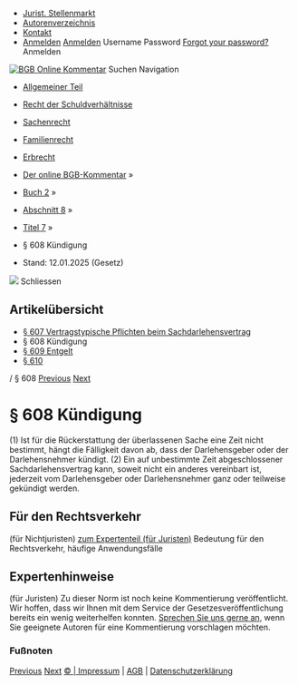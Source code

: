   * [Jurist. Stellenmarkt](https://bgb.kommentar.de/Buch-2/Abschnitt-8/Titel-7/</job-board> "Jurist. Stellenmarkt")
  * [Autorenverzeichnis](https://bgb.kommentar.de/Buch-2/Abschnitt-8/Titel-7/</Autorenverzeichnis> "Autorenverzeichnis")
  * [Kontakt](https://bgb.kommentar.de/Buch-2/Abschnitt-8/Titel-7/</Kontakt>)
  * [Anmelden](https://bgb.kommentar.de/Buch-2/Abschnitt-8/Titel-7/<#login> "show login form") [Anmelden](https://bgb.kommentar.de/Buch-2/Abschnitt-8/Titel-7/<#> "hide login form") Username Password
[Forgot your password?](https://bgb.kommentar.de/Buch-2/Abschnitt-8/Titel-7/</user/forgotpassword>) Anmelden 


[![BGB Online Kommentar](https://bgb.kommentar.de/extension/bgb/design/bgb/images/logo.png)](https://bgb.kommentar.de/Buch-2/Abschnitt-8/Titel-7/</> "BGB Online Kommentar")
Suchen
Navigation
  * [Allgemeiner Teil](https://bgb.kommentar.de/Buch-2/Abschnitt-8/Titel-7/</Buch-1>)
  * [Recht der Schuldverhältnisse](https://bgb.kommentar.de/Buch-2/Abschnitt-8/Titel-7/</Buch-2>)
  * [Sachenrecht](https://bgb.kommentar.de/Buch-2/Abschnitt-8/Titel-7/</Buch-3>)
  * [Familienrecht](https://bgb.kommentar.de/Buch-2/Abschnitt-8/Titel-7/</Buch-4>)
  * [Erbrecht](https://bgb.kommentar.de/Buch-2/Abschnitt-8/Titel-7/</Buch-5>)


  * [Der online BGB-Kommentar](https://bgb.kommentar.de/Buch-2/Abschnitt-8/Titel-7/</>) »
  * [Buch 2](https://bgb.kommentar.de/Buch-2/Abschnitt-8/Titel-7/</Buch-2>) »
  * [Abschnitt 8](https://bgb.kommentar.de/Buch-2/Abschnitt-8/Titel-7/</Buch-2/Abschnitt-8>) »
  * [Titel 7](https://bgb.kommentar.de/Buch-2/Abschnitt-8/Titel-7/</Buch-2/Abschnitt-8/Titel-7>) »
  * § 608 Kündigung 
  * Stand: 12.01.2025 (Gesetz) 


![](https://vg01.met.vgwort.de/na/1c9909529ead4f509072c06d9081a7d5)
Schliessen 
## Artikelübersicht
  * [ § 607 Vertragstypische Pflichten beim Sachdarlehensvertrag ](https://bgb.kommentar.de/Buch-2/Abschnitt-8/Titel-7/</Buch-2/Abschnitt-8/Titel-7/Vertragstypische-Pflichten-beim-Sachdarlehensvertrag>)
  * § 608 Kündigung 
  * [ § 609 Entgelt ](https://bgb.kommentar.de/Buch-2/Abschnitt-8/Titel-7/</Buch-2/Abschnitt-8/Titel-7/Entgelt>)
  * [ § 610 ](https://bgb.kommentar.de/Buch-2/Abschnitt-8/Titel-7/</Buch-2/Abschnitt-8/Titel-7/node_941>)


/ § 608 
[Previous](https://bgb.kommentar.de/Buch-2/Abschnitt-8/Titel-7/</Buch-2/Abschnitt-8/Titel-7/Vertragstypische-Pflichten-beim-Sachdarlehensvertrag> "§ 607 Vertragstypische Pflichten beim Sachdarlehensvertrag") [Next](https://bgb.kommentar.de/Buch-2/Abschnitt-8/Titel-7/</Buch-2/Abschnitt-8/Titel-7/Entgelt> "§ 609 Entgelt")
# § 608 Kündigung
(1) Ist für die Rückerstattung der überlassenen Sache eine Zeit nicht bestimmt, hängt die Fälligkeit davon ab, dass der Darlehensgeber oder der Darlehensnehmer kündigt.
(2) Ein auf unbestimmte Zeit abgeschlossener Sachdarlehensvertrag kann, soweit nicht ein anderes vereinbart ist, jederzeit vom Darlehensgeber oder Darlehensnehmer ganz oder teilweise gekündigt werden.
## Für den Rechtsverkehr 
(für Nichtjuristen)
[zum Expertenteil (für Juristen)](https://bgb.kommentar.de/Buch-2/Abschnitt-8/Titel-7/<#expertenhinweise>)
Bedeutung für den Rechtsverkehr, häufige Anwendungsfälle
## Expertenhinweise
(für Juristen)
Zu dieser Norm ist noch keine Kommentierung veröffentlicht. Wir hoffen, dass wir Ihnen mit dem Service der Gesetzesveröffentlichung bereits ein wenig weiterhelfen konnten. [Sprechen Sie uns gerne an](https://bgb.kommentar.de/Buch-2/Abschnitt-8/Titel-7/</Kontakt>), wenn Sie geeignete Autoren für eine Kommentierung vorschlagen möchten. 
### Fußnoten
[Previous](https://bgb.kommentar.de/Buch-2/Abschnitt-8/Titel-7/</Buch-2/Abschnitt-8/Titel-7/Vertragstypische-Pflichten-beim-Sachdarlehensvertrag> "§ 607 Vertragstypische Pflichten beim Sachdarlehensvertrag") [Next](https://bgb.kommentar.de/Buch-2/Abschnitt-8/Titel-7/</Buch-2/Abschnitt-8/Titel-7/Entgelt> "§ 609 Entgelt")
[© | Impressum](https://bgb.kommentar.de/Buch-2/Abschnitt-8/Titel-7/</Kontakt>) | [AGB](https://bgb.kommentar.de/Buch-2/Abschnitt-8/Titel-7/</AGB>) | [Datenschutzerklärung](https://bgb.kommentar.de/Buch-2/Abschnitt-8/Titel-7/</Datenschutzerklaerung-fuer-Leser>)
